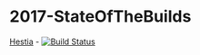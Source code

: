 # 2017-StateOfTheBuilds

[Hestia](https://github.com/RUGSoftEng/2017-Hestia-Client) - [![Build Status](https://travis-ci.org/RUGSoftEng/2017-Hestia-Client.svg?branch=development)](https://travis-ci.org/RUGSoftEng/2017-Hestia-Client)
